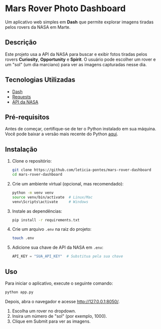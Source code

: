 # Mars Rover Photo Dashboard

Um aplicativo web simples em **Dash** que permite explorar imagens tiradas pelos rovers da NASA em Marte.

## Descrição

Este projeto usa a API da NASA para buscar e exibir fotos tiradas pelos rovers **Curiosity**, **Opportunity** e **Spirit**. O usuário pode escolher um rover e um "sol" (um dia marciano) para ver as imagens capturadas nesse dia.

## Tecnologias Utilizadas

- [Dash](https://dash.plotly.com/)
- [Requests](https://docs.python-requests.org/en/latest/)
- [API da NASA](https://api.nasa.gov/)

## Pré-requisitos

Antes de começar, certifique-se de ter o Python instalado em sua máquina. Você pode baixar a versão mais recente do Python [aqui](https://www.python.org/downloads/).

## Instalação

1. Clone o repositório:
   ```bash
   git clone https://github.com/leticia-pontes/mars-rover-dashboard
   cd mars-rover-dashboard
   ```
   
2. Crie um ambiente virtual (opcional, mas recomendado):
   ```bash
   python -m venv venv
   source venv/bin/activate  # Linux/Mac
   venv\Scripts\activate     # Windows
   ```

3. Instale as dependências:
   ```bash
   pip install -r requirements.txt
   ```

4. Crie um arquivo `.env` na raiz do projeto:
   ```bash
   touch .env
   ```

5. Adicione sua chave de API da NASA em `.env`:
   ```python
   API_KEY = "SUA_API_KEY"  # Substitua pela sua chave
   ```

## Uso
Para iniciar o aplicativo, execute o seguinte comando:
```bash
python app.py
```

Depois, abra o navegador e acesse http://127.0.0.1:8050/.
1. Escolha um rover no dropdown.
2. Insira um número de "sol" (por exemplo, 1000).
3. Clique em Submit para ver as imagens.
